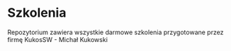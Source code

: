 # Szkolenia
Repozytorium zawiera wszystkie darmowe szkolenia przygotowane przez firmę KukosSW - Michał Kukowski

